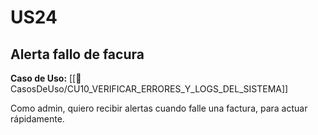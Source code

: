 # US24

## Alerta fallo de facura

**Caso de Uso:** [[📄 CasosDeUso/CU10_VERIFICAR_ERRORES_Y_LOGS_DEL_SISTEMA]]

Como admin, quiero recibir alertas cuando falle una factura, para actuar rápidamente.